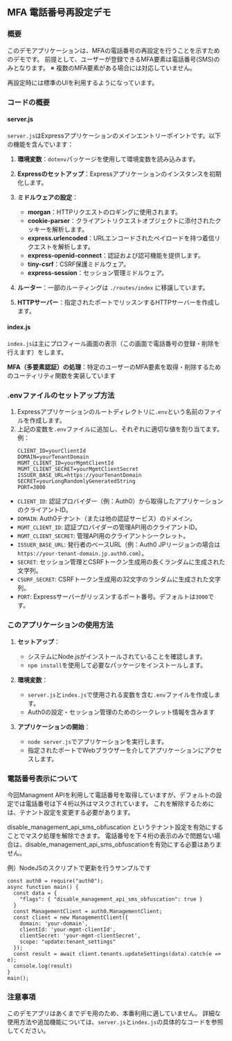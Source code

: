 ## MFA 電話番号再設定デモ

### 概要

このデモアプリケーションは、MFAの電話番号の再設定を行うことを示すためのデモです。
前提として、ユーザーが登録できるMFA要素は電話番号(SMS)のみとなります。
※ 複数のMFA要素がある場合には対応していません。

再設定時には標準のUIを利用するようになっています。

### コードの概要

#### server.js

`server.js`はExpressアプリケーションのメインエントリーポイントです。以下の機能を含んでいます：

1. **環境変数**：`dotenv`パッケージを使用して環境変数を読み込みます。
2. **Expressのセットアップ**：Expressアプリケーションのインスタンスを初期化します。
3. **ミドルウェアの設定**：
   - **morgan**：HTTPリクエストのロギングに使用されます。
   - **cookie-parser**：クライアントリクエストオブジェクトに添付されたクッキーを解析します。
   - **express.urlencoded**：URLエンコードされたペイロードを持つ着信リクエストを解析します。
   - **express-openid-connect**：認証および認可機能を提供します。
   - **tiny-csrf**：CSRF保護ミドルウェア。
   - **express-session**：セッション管理ミドルウェア。

4. **ルーター**：一部のルーティングは `./routes/index` に移譲しています。

5. **HTTPサーバー**：指定されたポートでリッスンするHTTPサーバーを作成します。

#### index.js

`index.js`は主にプロフィール画面の表示（この画面で電話番号の登録・削除を行えます）をします。

**MFA（多要素認証）の処理**：特定のユーザーのMFA要素を取得・削除するためのユーティリティ関数を実装しています

### .envファイルのセットアップ方法

1. Expressアプリケーションのルートディレクトリに`.env`という名前のファイルを作成します。
2. 上記の変数を`.env`ファイルに追加し、それぞれに適切な値を割り当てます。例：
   ```
   CLIENT_ID=yourClientId
   DOMAIN=yourTenantDomain
   MGMT_CLIENT_ID=yourMgmtClientId
   MGMT_CLIENT_SECRET=yourMgmtClientSecret
   ISSUER_BASE_URL=https://yourTenantDomain
   SECRET=yourLongRandomlyGeneratedString
   PORT=3000
   ```
- `CLIENT_ID`: 認証プロバイダー（例：Auth0）から取得したアプリケーションのクライアントID。
- `DOMAIN`: Auth0テナント（または他の認証サービス）のドメイン。
- `MGMT_CLIENT_ID`: 認証プロバイダーの管理API用のクライアントID。
- `MGMT_CLIENT_SECRET`: 管理API用のクライアントシークレット。
- `ISSUER_BASE_URL`: 発行者のベースURL（例：Auth0 JPリージョンの場合は`https://your-tenant-domain.jp.auth0.com`）。
- `SECRET`: セッション管理とCSRFトークン生成用の長くランダムに生成された文字列。
- `CSURF_SECRET`: CSRFトークン生成用の32文字のランダムに生成された文字列。
- `PORT`: Expressサーバーがリッスンするポート番号。デフォルトは`3000`です。


### このアプリケーションの使用方法

1. **セットアップ**：
   - システムにNode.jsがインストールされていることを確認します。
   - `npm install`を使用して必要なパッケージをインストールします。

2. **環境変数**：
   - `server.js`と`index.js`で使用される変数を含む`.env`ファイルを作成します。
   - Auth0の設定・セッション管理のためのシークレット情報を含みます

3. **アプリケーションの開始**：
   - `node server.js`でアプリケーションを実行します。
   - 指定されたポートでWebブラウザーを介してアプリケーションにアクセスします。

### 電話番号表示について

今回Managment APIを利用して電話番号を取得していますが、デフォルトの設定では電話番号は下４桁以外はマスクされています。
これを解除するためには、テナント設定を変更する必要があります。

disable_management_api_sms_obfuscation というテナント設定を有効にすることでマスク処理を解除できます。
電話番号を下４桁の表示のみで問題ない場合は、disable_management_api_sms_obfuscationを有効にする必要はありません。

例）NodeJSのスクリプトで更新を行うサンプルです
```
const auth0 = require("auth0");
async function main() {
  const data = {
    "flags": { "disable_management_api_sms_obfuscation": true }
  }
  const ManagementClient = auth0.ManagementClient;
  const client = new ManagementClient({
    domain: 'your-domain',
    clientId: 'your-mgmt-clientId',
    clientSecret: 'your-mgmt-clientSecret',
    scope: "update:tenant_settings"
  });
  const result = await client.tenants.updateSettings(data).catch(e => e);
  console.log(result)
}
main();
```

### 注意事項

このデモアプリはあくまでデモ用のため、本番利用に適していません。
詳細な使用方法や追加機能については、`server.js`と`index.js`の具体的なコードを参照してください。
